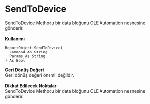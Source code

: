 # SendToDevice

SendToDevice Methodu bir data bloğunu OLE Automation nesnesine gönderir.\
\
**Kullanımı**

```
ReportObject.SendToDevice(
  Command As String
  Params As String
) As Bool
```

**Geri Dönüş Değeri**\
Geri dönüş değeri önemli değildir.\
\
**Dikkat Edilecek Noktalar**\
SendToDevice Methodu bir data bloğunu OLE Automation nesnesine gönderir.
